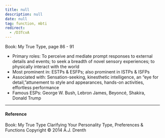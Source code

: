 ```yaml
---
title: null
description: null
date: null
tag: function, mbti
redirect:
  - /D3TcvA
---
```


Book: My True Type, page 86 - 91

- Primary roles: To perceive and mediate prompt responses to external details and events; to seek a breadth of novel sensory experiences; to physically interact with the world
- Most prominent in: ESTPs & ESFPs; also prominent in ISTPs & ISFPs
- Associated with: Sensation-seeking, kinesthetic intelligence, an “eye for detail,”attunement to style and appearances, hands-on activities, effortless performance
- Famous ESPs: George W. Bush, Lebron James, Beyoncé, Shakira, Donald Trump

---

#### Reference

Book: My True Type Clarifying Your Personality Type, Preferences & Functions Copyright © 2014 A.J. Drenth
